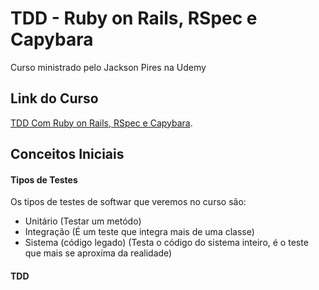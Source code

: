 # TDD - Ruby on Rails, RSpec e Capybara

Curso ministrado pelo Jackson Pires na Udemy

## Link do Curso

[TDD Com Ruby on Rails, RSpec e Capybara](https://www.udemy.com/rails-tdd/).

## Conceitos Iniciais

#### Tipos de Testes

Os tipos de testes de softwar que veremos no curso são:

- Unitário (Testar um metódo)
- Integração (É um teste que integra mais de uma classe)
- Sistema (código legado) (Testa o código do sistema inteiro, é o teste que mais se aproxíma da realidade)

#### TDD
